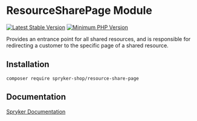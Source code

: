 # ResourceSharePage Module
[![Latest Stable Version](https://poser.pugx.org/spryker-shop/resource-share-page/v/stable.svg)](https://packagist.org/packages/spryker-shop/resource-share-page)
[![Minimum PHP Version](https://img.shields.io/badge/php-%3E%3D%207.4-8892BF.svg)](https://php.net/)

Provides an entrance point for all shared resources, and is responsible for redirecting a customer to the specific page of a shared resource.

## Installation

```
composer require spryker-shop/resource-share-page
```

## Documentation

[Spryker Documentation](https://documentation.spryker.com)
